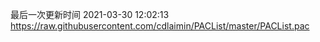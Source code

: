 最后一次更新时间 2021-03-30 12:02:13
https://raw.githubusercontent.com/cdlaimin/PACList/master/PACList.pac

